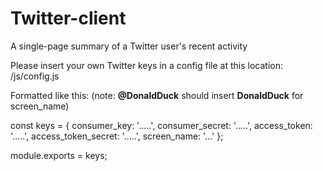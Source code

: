 # Twitter-client
A single-page summary of a Twitter user's recent activity


Please insert your own Twitter keys in a config file at this location:
/js/config.js

Formatted like this:  (note: **@DonaldDuck** should insert **DonaldDuck** for screen_name)

const keys = {
  consumer_key: '.....',
  consumer_secret: '.....',
  access_token: '.....',
  access_token_secret: '.....',
  screen_name: '...'
};

module.exports = keys;

